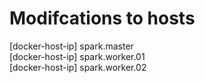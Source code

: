 # Modifcations to hosts

[docker-host-ip] spark.master \
[docker-host-ip] spark.worker.01 \
[docker-host-ip] spark.worker.02
